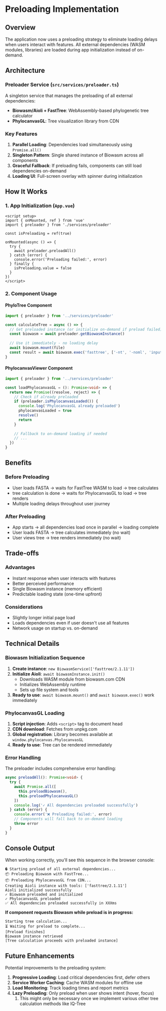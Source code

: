 # Preloading Implementation

## Overview

The application now uses a preloading strategy to eliminate loading delays when users interact with features. All external dependencies (WASM modules, libraries) are loaded during app initialization instead of on-demand.

## Architecture

### Preloader Service (`src/services/preloader.ts`)

A singleton service that manages the preloading of all external dependencies:

- **Biowasm/Aioli + FastTree**: WebAssembly-based phylogenetic tree calculator
- **PhylocanvasGL**: Tree visualization library from CDN

### Key Features

1. **Parallel Loading**: Dependencies load simultaneously using `Promise.all()`
2. **Singleton Pattern**: Single shared instance of Biowasm across all components
3. **Graceful Fallback**: If preloading fails, components can still load dependencies on-demand
4. **Loading UI**: Full-screen overlay with spinner during initialization

## How It Works

### 1. App Initialization (`App.vue`)

```vue
<script setup>
import { onMounted, ref } from 'vue'
import { preloader } from './services/preloader'

const isPreloading = ref(true)

onMounted(async () => {
  try {
    await preloader.preloadAll()
  } catch (error) {
    console.error('Preloading failed:', error)
  } finally {
    isPreloading.value = false
  }
})
</script>
```

### 2. Component Usage

#### PhyloTree Component
```typescript
import { preloader } from '../services/preloader'

const calculateTree = async () => {
  // Get preloaded instance (or initialize on-demand if preload failed)
  const biowasm = await preloader.getBiowasmInstance()
  
  // Use it immediately - no loading delay
  await biowasm.mount(file)
  const result = await biowasm.exec('fasttree', ['-nt', '-noml', 'input.fasta'])
}
```

#### PhylocanvasViewer Component
```typescript
import { preloader } from '../services/preloader'

const loadPhylocanvasGL = (): Promise<void> => {
  return new Promise((resolve, reject) => {
    // Check if already preloaded
    if (preloader.isPhylocanvasLoaded()) {
      console.log('PhylocanvasGL already preloaded')
      phylocanvasLoaded = true
      resolve()
      return
    }
    
    // Fallback to on-demand loading if needed
    // ...
  })
}
```

## Benefits

### Before Preloading
- User loads FASTA → waits for FastTree WASM to load → tree calculates
- tree calculation is done → waits for PhylocanvasGL to load → tree renders
- Multiple loading delays throughout user journey

### After Preloading
- App starts → all dependencies load once in parallel → loading complete
- User loads FASTA → tree calculates immediately (no wait)
- User views tree → tree renders immediately (no wait)

## Trade-offs

### Advantages
- Instant response when user interacts with features
- Better perceived performance
- Single Biowasm instance (memory efficient)
- Predictable loading state (one-time upfront)

### Considerations
- Slightly longer initial page load
- Loads dependencies even if user doesn't use all features
- Network usage on startup vs. on-demand

## Technical Details

### Biowasm Initialization Sequence

1. **Create instance**: `new BiowasmService(['fasttree/2.1.11'])`
2. **Initialize Aioli**: `await biowasmInstance.init()`
   - Downloads WASM module from biowasm.com CDN
   - Initializes WebAssembly runtime
   - Sets up file system and tools
3. **Ready to use**: `await biowasm.mount()` and `await biowasm.exec()` work immediately

### PhylocanvasGL Loading

1. **Script injection**: Adds `<script>` tag to document head
2. **CDN download**: Fetches from unpkg.com
3. **Global registration**: Library becomes available at `window.phylocanvas.PhylocanvasGL`
4. **Ready to use**: Tree can be rendered immediately

### Error Handling

The preloader includes comprehensive error handling:

```typescript
async preloadAll(): Promise<void> {
  try {
    await Promise.all([
      this.preloadBiowasm(),
      this.preloadPhylocanvasGL()
    ])
    console.log('✓ All dependencies preloaded successfully')
  } catch (error) {
    console.error('❌ Preloading failed:', error)
    // Components will fall back to on-demand loading
    throw error
  }
}
```

## Console Output

When working correctly, you'll see this sequence in the browser console:

```
� Starting preload of all external dependencies...
📦 Preloading Biowasm with FastTree...
📦 Preloading PhylocanvasGL from CDN...
Creating Aioli instance with tools: ['fasttree/2.1.11']
Aioli initialized successfully
✓ Biowasm preloaded and initialized
✓ PhylocanvasGL preloaded
✅ All dependencies preloaded successfully in XXXms
```

**If component requests Biowasm while preload is in progress:**
```
Starting tree calculation...
⏳ Waiting for preload to complete...
[Preload finishes]
Biowasm instance retrieved
[Tree calculation proceeds with preloaded instance]
```

## Future Enhancements

Potential improvements to the preloading system:

1. **Progressive Loading**: Load critical dependencies first, defer others
2. **Service Worker Caching**: Cache WASM modules for offline use
3. **Load Monitoring**: Track loading times and report metrics
4. **Lazy Preloading**: Only preload when user shows intent (hover, focus)
   1. This might only be necessary once we implement various other tree calculation methods like IQ-Tree
